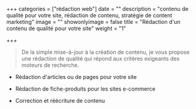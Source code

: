 +++
categories = ["rédaction web"]
date = ""
description = "contenu de qualité pour votre site, rédaction de contenu, stratégie de content marketing"
image = ""
showonlyimage = false
title = "Rédaction d'un contenu de qualité pour votre site"
weight = "1"

+++
<!--more-->

> De la simple mise-à-jour à la création de contenu, je vous propose une rédaction de qualité qui répond aux critères exigeants des moteurs de recherche. 

* Rédaction d'articles ou de pages pour votre site


* Rédaction de fiche-produits pour les sites e-commerce
* Correction et réécriture de contenu
